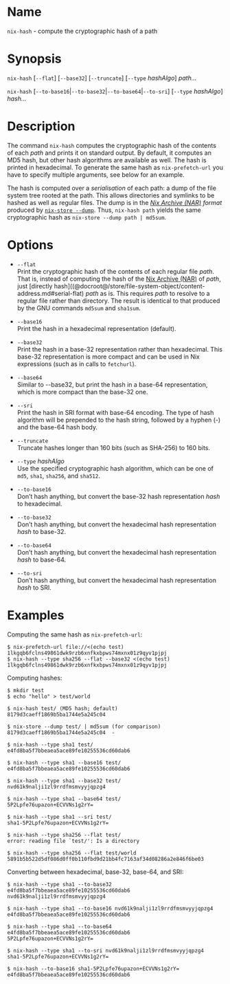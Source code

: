 # Name

`nix-hash` - compute the cryptographic hash of a path

# Synopsis

`nix-hash` [`--flat`] [`--base32`] [`--truncate`] [`--type` *hashAlgo*] *path…*

`nix-hash` [`--to-base16`|`--to-base32`|`--to-base64`|`--to-sri`] [`--type` *hashAlgo*] *hash…*

# Description

The command `nix-hash` computes the cryptographic hash of the contents
of each *path* and prints it on standard output. By default, it computes
an MD5 hash, but other hash algorithms are available as well. The hash
is printed in hexadecimal. To generate the same hash as
`nix-prefetch-url` you have to specify multiple arguments, see below for
an example.

The hash is computed over a *serialisation* of each path: a dump of
the file system tree rooted at the path. This allows directories and
symlinks to be hashed as well as regular files. The dump is in the
*[Nix Archive (NAR)][Nix Archive] format* produced by [`nix-store
--dump`](@docroot@/command-ref/nix-store/dump.md).  Thus, `nix-hash path`
yields the same cryptographic hash as `nix-store --dump path |
md5sum`.

[Nix Archive]: @docroot@/store/file-system-object/content-address.md#serial-nix-archive

# Options

  - `--flat`\
    Print the cryptographic hash of the contents of each regular file *path*.
    That is, instead of computing
    the hash of the [Nix Archive (NAR)](@docroot@/store/file-system-object/content-address.md#serial-nix-archive) of *path*,
    just [directly hash]((@docroot@/store/file-system-object/content-address.md#serial-flat) *path* as is.
    This requires *path* to resolve to a regular file rather than directory.
    The result is identical to that produced by the GNU commands
    `md5sum` and `sha1sum`.

  - `--base16`\
    Print the hash in a hexadecimal representation (default).

  - `--base32`\
    Print the hash in a base-32 representation rather than hexadecimal.
    This base-32 representation is more compact and can be used in Nix
    expressions (such as in calls to `fetchurl`).

  - `--base64`\
    Similar to --base32, but print the hash in a base-64 representation,
    which is more compact than the base-32 one.

  - `--sri`\
    Print the hash in SRI format with base-64 encoding.
    The type of hash algorithm will be prepended to the hash string,
    followed by a hyphen (-) and the base-64 hash body.

  - `--truncate`\
    Truncate hashes longer than 160 bits (such as SHA-256) to 160 bits.

  - `--type` *hashAlgo*\
    Use the specified cryptographic hash algorithm, which can be one of
    `md5`, `sha1`, `sha256`, and `sha512`.

  - `--to-base16`\
    Don’t hash anything, but convert the base-32 hash representation
    *hash* to hexadecimal.

  - `--to-base32`\
    Don’t hash anything, but convert the hexadecimal hash representation
    *hash* to base-32.

  - `--to-base64`\
    Don’t hash anything, but convert the hexadecimal hash representation
    *hash* to base-64.

  - `--to-sri`\
    Don’t hash anything, but convert the hexadecimal hash representation
    *hash* to SRI.

# Examples

Computing the same hash as `nix-prefetch-url`:

```console
$ nix-prefetch-url file://<(echo test)
1lkgqb6fclns49861dwk9rzb6xnfkxbpws74mxnx01z9qyv1pjpj
$ nix-hash --type sha256 --flat --base32 <(echo test)
1lkgqb6fclns49861dwk9rzb6xnfkxbpws74mxnx01z9qyv1pjpj
```

Computing hashes:

```console
$ mkdir test
$ echo "hello" > test/world

$ nix-hash test/ (MD5 hash; default)
8179d3caeff1869b5ba1744e5a245c04

$ nix-store --dump test/ | md5sum (for comparison)
8179d3caeff1869b5ba1744e5a245c04  -

$ nix-hash --type sha1 test/
e4fd8ba5f7bbeaea5ace89fe10255536cd60dab6

$ nix-hash --type sha1 --base16 test/
e4fd8ba5f7bbeaea5ace89fe10255536cd60dab6

$ nix-hash --type sha1 --base32 test/
nvd61k9nalji1zl9rrdfmsmvyyjqpzg4

$ nix-hash --type sha1 --base64 test/
5P2Lpfe76upazon+ECVVNs1g2rY=

$ nix-hash --type sha1 --sri test/
sha1-5P2Lpfe76upazon+ECVVNs1g2rY=

$ nix-hash --type sha256 --flat test/
error: reading file `test/': Is a directory

$ nix-hash --type sha256 --flat test/world
5891b5b522d5df086d0ff0b110fbd9d21bb4fc7163af34d08286a2e846f6be03
```

Converting between hexadecimal, base-32, base-64, and SRI:

```console
$ nix-hash --type sha1 --to-base32 e4fd8ba5f7bbeaea5ace89fe10255536cd60dab6
nvd61k9nalji1zl9rrdfmsmvyyjqpzg4

$ nix-hash --type sha1 --to-base16 nvd61k9nalji1zl9rrdfmsmvyyjqpzg4
e4fd8ba5f7bbeaea5ace89fe10255536cd60dab6

$ nix-hash --type sha1 --to-base64 e4fd8ba5f7bbeaea5ace89fe10255536cd60dab6
5P2Lpfe76upazon+ECVVNs1g2rY=

$ nix-hash --type sha1 --to-sri nvd61k9nalji1zl9rrdfmsmvyyjqpzg4
sha1-5P2Lpfe76upazon+ECVVNs1g2rY=

$ nix-hash --to-base16 sha1-5P2Lpfe76upazon+ECVVNs1g2rY=
e4fd8ba5f7bbeaea5ace89fe10255536cd60dab6
```
